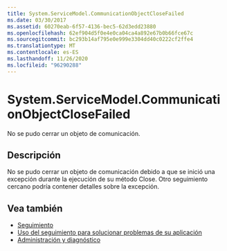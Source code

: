 ```yaml
---
title: System.ServiceModel.CommunicationObjectCloseFailed
ms.date: 03/30/2017
ms.assetid: 60270eab-6f57-4136-bec5-62d3edd23880
ms.openlocfilehash: 62ef904d5f0e4e0ca04ca4a892e67b0b66fce67c
ms.sourcegitcommit: bc293b14af795e0e999e3304dd40c0222cf2ffe4
ms.translationtype: MT
ms.contentlocale: es-ES
ms.lasthandoff: 11/26/2020
ms.locfileid: "96290288"
---
```

# <a name="systemservicemodelcommunicationobjectclosefailed"></a>System.ServiceModel.CommunicationObjectCloseFailed

No se pudo cerrar un objeto de comunicación.  
  
## <a name="description"></a>Descripción  

 No se pudo cerrar un objeto de comunicación debido a que se inició una excepción durante la ejecución de su método Close. Otro seguimiento cercano podría contener detalles sobre la excepción.  
  
## <a name="see-also"></a>Vea también

- [Seguimiento](index.md)
- [Uso del seguimiento para solucionar problemas de su aplicación](using-tracing-to-troubleshoot-your-application.md)
- [Administración y diagnóstico](../index.md)
